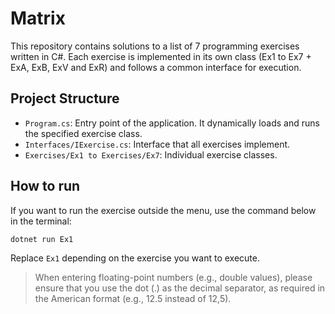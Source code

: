 # Matrix

This repository contains solutions to a list of 7 programming exercises written in C#. Each exercise is implemented in its own class (Ex1 to Ex7 + ExA, ExB, ExV and ExR) and follows a common interface for execution.

## Project Structure

- `Program.cs`: Entry point of the application. It dynamically loads and runs the specified exercise class.
- `Interfaces/IExercise.cs`: Interface that all exercises implement.
- `Exercises/Ex1 to Exercises/Ex7`: Individual exercise classes.

## How to run
If you want to run the exercise outside the menu, use the command below in the terminal:
```
dotnet run Ex1
```
Replace `Ex1` depending on the exercise you want to execute.

> When entering floating-point numbers (e.g., double values), please ensure that you use the dot (.) as the decimal separator, as required in the American format (e.g., 12.5 instead of 12,5).
